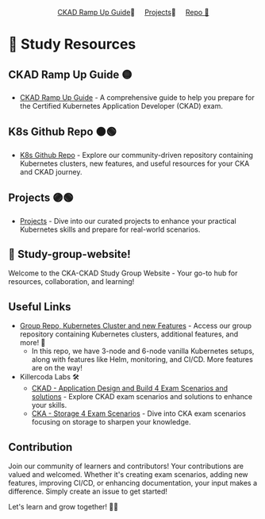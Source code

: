 
<p align="center">
    <a href="./rampup.html">CKAD Ramp Up Guide</a>🐍
    &nbsp;&nbsp;&nbsp;
    <a href="./projects.md">Projects</a>🦔
    &nbsp;&nbsp;&nbsp;
    <a href="https://github.com/colossus06/cka-ckad-study-group-2024">Repo 📖</a>
</p>

# 📘 Study Resources

## CKAD Ramp Up Guide 🟡
- <a href="rampup.md">CKAD Ramp Up Guide</a> - A comprehensive guide to help you prepare for the Certified Kubernetes Application Developer (CKAD) exam.

## K8s Github Repo 🟠🟢
- [K8s Github Repo](https://github.com/colossus06/cka-ckad-study-group-2024/) - Explore our community-driven repository containing Kubernetes clusters, new features, and useful resources for your CKA and CKAD journey.

## Projects 🟣🟢
- <a href="projects.md">Projects</a> - Dive into our curated projects to enhance your practical Kubernetes skills and prepare for real-world scenarios.

## 🚀 Study-group-website!

Welcome to the CKA-CKAD Study Group Website - Your go-to hub for resources, collaboration, and learning!

## Useful Links
- [Group Repo, Kubernetes Cluster and new Features](https://github.com/colossus06/cka-ckad-study-group-2024) - Access our group repository containing Kubernetes clusters, additional features, and more! 🌟
    - In this repo, we have 3-node and 6-node vanilla Kubernetes setups, along with features like Helm, monitoring, and CI/CD. More features are on the way!
- Killercoda Labs 🛠️
    - [CKAD - Application Design and Build 4 Exam Scenarios and solutions](https://killercoda.com/kuberada/scenario/4-questions) - Explore CKAD exam scenarios and solutions to enhance your skills.
    - [CKA - Storage 4 Exam Scenarios](https://killercoda.com/kuberada/scenario/cka-4-questions) - Dive into CKA exam scenarios focusing on storage to sharpen your knowledge.

## Contribution
Join our community of learners and contributors! Your contributions are valued and welcomed. Whether it's creating exam scenarios, adding new features, improving CI/CD, or enhancing documentation, your input makes a difference. Simply create an issue to get started!

Let's learn and grow together! 🌱✨
